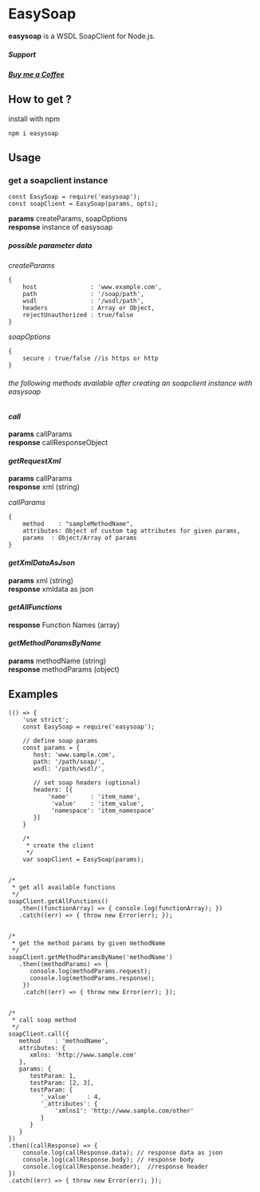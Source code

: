 # EasySoap

**easysoap** is a WSDL SoapClient for Node.js.

##### Support

##### [Buy me a Coffee](https://www.patreon.com/moszeed)



## How to get ?
install with npm

```shell
npm i easysoap
```

## Usage

### get a soapclient instance

    const EasySoap = require('easysoap');
    const soapClient = EasySoap(params, opts);

**params** createParams, soapOptions  
**response** instance of easysoap

##### possible parameter data
*createParams*

    {
        host               : 'www.example.com',
        path               : '/soap/path',
        wsdl               : '/wsdl/path',
        headers            : Array or Object,
        rejectUnauthorized : true/false
    }

*soapOptions*

    {
        secure : true/false //is https or http
    }

###### the following methods available after creating an soapclient instance with *easysoap*

#### *call*
**params** callParams  
**response** callResponseObject   

#### *getRequestXml*
**params** callParams  
**response** xml (string)  

*callParams*

	{
	    method    : "sampleMethodName",
	    attributes: Object of custom tag attributes for given params,
	    params	: Object/Array of params
	}


#### *getXmlDataAsJson*
**params** xml (string)  
**response** xmldata as json

#### *getAllFunctions*
**response** Function Names (array)

#### *getMethodParamsByName*
**params** methodName (string)  
**response** methodParams (object)

## Examples

	(() => {
	    'use strict';
	    const EasySoap = require('easysoap');
	
	    // define soap params
	    const params = {
		   host: 'www.sample.com',
		   path: '/path/soap/',
		   wsdl: '/path/wsdl/',
	
		   // set soap headers (optional)
		   headers: [{
		       'name'      : 'item_name',
	            'value'    : 'item_value',
	            'namespace': 'item_namespace'
	       }]
	    }
	
	    /*
	     * create the client
	     */
	    var soapClient = EasySoap(params);


    /*
     * get all available functions
     */
    soapClient.getAllFunctions()
       .then((functionArray) => { console.log(functionArray); })
       .catch((err) => { throw new Error(err); });


	/*
	 * get the method params by given methodName
	 */
	soapClient.getMethodParamsByName('methodName')
	   .then((methodParams) => {
	      console.log(methodParams.request);
	      console.log(methodParams.response);
	    })
	    .catch((err) => { throw new Error(err); });


	/*
	 * call soap method
	 */
	soapClient.call({
	   method    : 'methodName',
	   attributes: {
	      xmlns: 'http://www.sample.com'
	   },
	   params: {
	      testParam: 1,
	      testParam: [2, 3],
	      testParam: {
	         '_value'     : 4,
	         '_attributes': {
	             'xmlns1': 'http://www.sample.com/other'
	         }
	      }
	   }
	})
	.then((callResponse) => {
	    console.log(callResponse.data);	// response data as json
	    console.log(callResponse.body);	// response body
	    console.log(callResponse.header);  //response header
	})
	.catch((err) => { throw new Error(err); });
